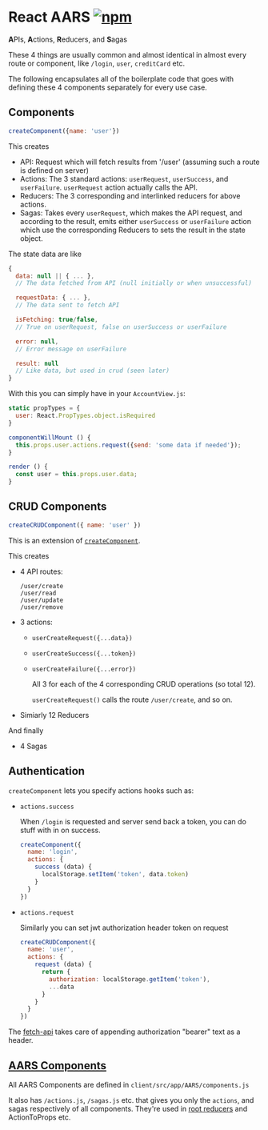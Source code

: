 
# React AARS [![npm](https://img.shields.io/npm/v/react-aars.svg)](https://www.npmjs.com/package/react-aars)

**A**PIs, **A**ctions, **R**educers, and **S**agas

These 4 things are usually common and almost identical in almost every route or component, like `/login`, `user`, `creditCard` etc.

The following encapsulates all of the boilerplate code that goes with defining these 4 components separately for every use case.

## Components

```js
createComponent({name: 'user'})
```

This creates

  * API: Request which will fetch results from '/user' (assuming such a route is defined on server)
  * Actions: The 3 standard actions: `userRequest`, `userSuccess`, and `userFailure`. `userRequest` action actually calls the API.
  * Reducers: The 3 corresponding and interlinked reducers for above actions.
  * Sagas: Takes every `userRequest`, which makes the API request, and according to the result, emits either `userSuccess` or `userFailure` action which use the corresponding Reducers to sets the result in the state object.

The state data are like

```js
{
  data: null || { ... },
  // The data fetched from API (null initially or when unsuccessful)

  requestData: { ... },
  // The data sent to fetch API

  isFetching: true/false,
  // True on userRequest, false on userSuccess or userFailure

  error: null,
  // Error message on userFailure

  result: null
  // Like data, but used in crud (seen later)
}
```

With this you can simply have in your `AccountView.js`:


```js
static propTypes = {
  user: React.PropTypes.object.isRequired
}

componentWillMount () {
  this.props.user.actions.request({send: 'some data if needed'});
}

render () {
  const user = this.props.user.data;
}
```

## CRUD Components

```js
createCRUDComponent({ name: 'user' })
```


This is an extension of [`createComponent`](#createComponent).

This creates

  * 4 API routes:
    ```
    /user/create
    /user/read
    /user/update
    /user/remove
    ```
  * 3 actions:

    - `userCreateRequest({...data})`
    - `userCreateSuccess({...token})`
    - `userCreateFailure({...error})`

      All 3 for each of the 4 corresponding CRUD operations (so total 12).

      `userCreateRequest()` calls the route `/user/create`, and so on.

  * Simiarly 12 Reducers

And finally

  * 4 Sagas


## Authentication

`createComponent` lets you specify actions hooks such as:

* `actions.success`

    When `/login` is requested and server send back a token, you can do stuff with in on success.

    ```js
    createComponent({
      name: 'login',
      actions: {
        success (data) {
          localStorage.setItem('token', data.token)
        }
      }
    })
    ```

* `actions.request`

    Similarly you can set jwt authorization header token on request

    ```js
    createCRUDComponent({
      name: 'user',
      actions: {
        request (data) {
          return {
            authorization: localStorage.getItem('token'),
            ...data
          }
        }
      }
    })
    ```

The [fetch-api](../api/rest-api-request.js) takes care of appending authorization "bearer" text as a header.


## [AARS Components](components.js)

All AARS Components are defined in `client/src/app/AARS/components.js`

It also has `/actions.js`, `/sagas.js` etc. that gives you only the `actions`, and sagas respectively of all components. They're used in [root reducers](../reducers/index.js) and ActionToProps etc.


